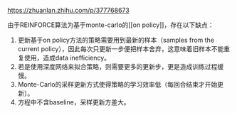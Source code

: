 https://zhuanlan.zhihu.com/p/377768673


由于REINFORCE算法为基于monte-carlo的[[on policy]]，存在以下缺点：

1. 更新基于on policy方法的策略需要用到最新的样本（samples from the current policy），因此每次只更新一步便把样本舍弃，这意味着旧样本不能重复使用，造成data inefficiency。
2. 若是使用深度网络来拟合策略，则需要更多的更新步，更是造成训练过程缓慢。
3. Monte-Carlo的采样更新方式使得策略的学习效率低（每回合结束才开始更新）。
4. 方程中不含baseline，采样更新方差大。

